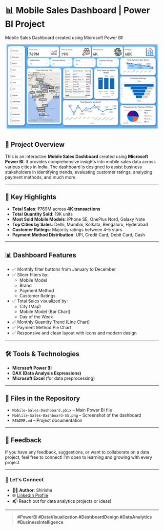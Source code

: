 # 📊 Mobile Sales Dashboard | Power BI Project
Mobile Sales Dashboard  created using Microsoft Power BI!

![Dashboard Screenshot](https://github.com/Shirisha44/Mobile_Sales_PowerBI_Dashboard/blob/main/Moblile-Sales-Dashboard-SS.png)
## 🔎 Project Overview

This is an interactive **Mobile Sales Dashboard** created using **Microsoft Power BI**. It provides comprehensive insights into mobile sales data across various cities in India. The dashboard is designed to assist business stakeholders in identifying trends, evaluating customer ratings, analyzing payment methods, and much more.

---

## 🚀 Key Highlights

- **Total Sales**: ₹769M across **4K transactions**
- **Total Quantity Sold**: 19K units
- **Most Sold Mobile Models**: iPhone SE, OnePlus Nord, Galaxy Note
- **Top Cities by Sales**: Delhi, Mumbai, Kolkata, Bengaluru, Hyderabad
- **Customer Ratings**: Majority ratings between 4–5 stars
- **Payment Method Distribution**: UPI, Credit Card, Debit Card, Cash

---

## 📊 Dashboard Features

- ✅ Monthly filter buttons from January to December
- ✅ Slicer filters by:
  - Mobile Model
  - Brand
  - Payment Method
  - Customer Ratings
- ✅ Total Sales visualized by:
  - City (Map)
  - Mobile Model (Bar Chart)
  - Day of the Week
- ✅ Monthly Quantity Trend (Line Chart)
- ✅ Payment Method Pie Chart
- ✅ Responsive and clean layout with icons and modern design

---

## 🛠️ Tools & Technologies

- **Microsoft Power BI**
- **DAX (Data Analysis Expressions)**
- **Microsoft Excel** (for data preprocessing)

---

## 📁 Files in the Repository

- `Mobile-Sales-Dashboard.pbix` – Main Power BI file
- `Moblile-Sales-Dashboard-SS.png` – Screenshot of the dashboard
- `README.md` – Project documentation

---

## 💬 Feedback

If you have any feedback, suggestions, or want to collaborate on a data project, feel free to connect! I'm open to learning and growing with every project.

---

### 🔗 Let's Connect

- 👩‍💻 **Author**: Shirisha
- 🌐 [LinkedIn Profile](www.linkedin.com/in/shirisha-ragate44) 
- 📬 Reach out for data analytics projects or ideas!

---

> **#PowerBI #DataVisualization #DashboardDesign #DataAnalytics #BusinessIntelligence**

